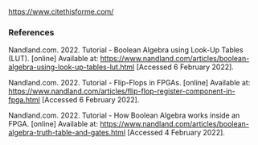 https://www.citethisforme.com/

### References

Nandland.com. 2022. Tutorial - Boolean Algebra using Look-Up Tables (LUT). [online] Available at: <https://www.nandland.com/articles/boolean-algebra-using-look-up-tables-lut.html> [Accessed 6 February 2022].

Nandland.com. 2022. Tutorial - Flip-Flops in FPGAs. [online] Available at: <https://www.nandland.com/articles/flip-flop-register-component-in-fpga.html> [Accessed 6 February 2022].

Nandland.com. 2022. Tutorial - How Boolean Algebra works inside an FPGA. [online] Available at: <https://www.nandland.com/articles/boolean-algebra-truth-table-and-gates.html> [Accessed 4 February 2022].
